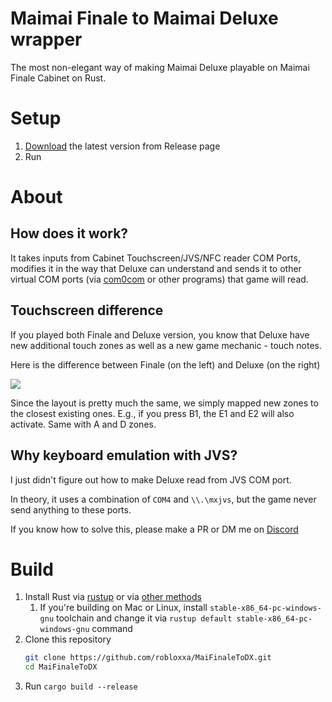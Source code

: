 # Maimai Finale to Maimai Deluxe wrapper

The most non-elegant way of making Maimai Deluxe playable on Maimai Finale Cabinet on Rust.

# Setup

1. [Download]() the latest version from Release page
2. Run

# About

## How does it work?
It takes inputs from Cabinet Touchscreen/JVS/NFC reader COM Ports, modifies it in the way that Deluxe can understand
and sends it to other virtual COM ports (via [com0com]() or other programs) that game will read.
## Touchscreen difference
If you played both Finale and Deluxe version, you know that Deluxe have new additional touch zones as well as a new game mechanic - touch notes.

Here is the difference between Finale (on the left) and Deluxe (on the right) 

![](https://i.imgur.com/w8sUFHy.png)

Since the layout is pretty much the same, we simply mapped new zones to the closest existing ones. 
E.g., if you press B1, the E1 and E2 will also activate.
Same with A and D zones.

## Why keyboard emulation with JVS?

I just didn't figure out how to make Deluxe read from JVS COM port. 

In theory, it uses a combination of `COM4` and `\\.\mxjvs`, but the game never send anything to these ports.

If you know how to solve this, please make a PR or DM me on [Discord](https://discordapp.com/users/161178211596763137)


# Build
1. Install Rust via [rustup](https://rustup.rs/) or via [other methods](https://forge.rust-lang.org/infra/other-installation-methods.html)
   1. If you're building on Mac or Linux, install `stable-x86_64-pc-windows-gnu` toolchain and change it via `rustup default stable-x86_64-pc-windows-gnu` command
2. Clone this repository 
    ```bash
    git clone https://github.com/robloxxa/MaiFinaleToDX.git
    cd MaiFinaleToDX
    ```
3. Run `cargo build --release`
